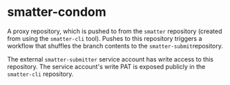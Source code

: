 # smatter-condom

A proxy repository, which is pushed to from the `smatter` repository (created from using the `smatter-cli` tool). Pushes to this repository triggers a workflow that shuffles the branch contents to the `smatter-submit`repository.

The external `smatter-submitter` service account has write access to this repository. The service account's write PAT is exposed publicly in the `smatter-cli` repository.

